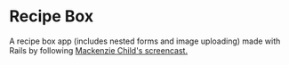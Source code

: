 # Recipe Box

A recipe box app (includes nested forms and image uploading) made with Rails by following [Mackenzie Child's screencast.](https://mackenziechild.me/12-in-12/3/)